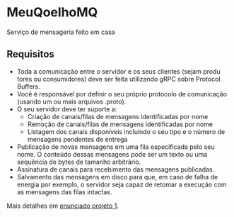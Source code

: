 # MeuQoelhoMQ
Serviço de mensageria feito em casa

## Requisitos

- Toda a comunicação entre o servidor e os seus clientes (sejam produ
  tores ou consumidores) deve ser feita utilizando gRPC sobre Protocol
  Buffers.
- Você é responsável por definir o seu próprio protocolo de comunicação
  (usando um ou mais arquivos .proto).
- O seu servidor deve ter suporte a:
  - Criação de canais/filas de mensagens identificadas por nome 
  - Remoção de canais/filas de mensagens identificadas por nome
  - Listagem dos canais disponíveis incluindo o seu tipo e o número de mensagens pendentes de entrega
- Publicação de novas mensagens em uma fila especificada pelo seu nome. O conteúdo dessas mensagens pode ser um texto ou
uma sequência de bytes de tamanho arbitrário.
- Assinatura de canais para recebimento das mensagens publicadas.
- Salvamento das mensagens em disco para que, em caso de falha de energia por exemplo, o servidor seja capaz de retomar 
a execução com as mensagens das filas intactas.

Mais detalhes em [enunciado projeto 1](http://professor.ufabc.edu.br/~e.francesquini/2024.q2.sd/#org93aca30).
